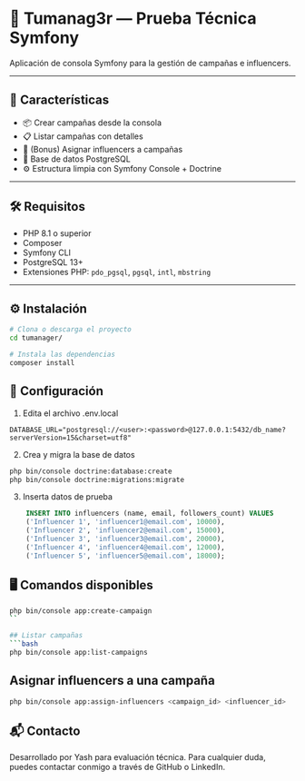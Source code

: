 # 🎯 Tumanag3r — Prueba Técnica Symfony

Aplicación de consola Symfony para la gestión de campañas e influencers.

---

## 🚀 Características

- 📦 Crear campañas desde la consola
- 📋 Listar campañas con detalles
- 🌟 (Bonus) Asignar influencers a campañas
- 🧪 Base de datos PostgreSQL
- ⚙️ Estructura limpia con Symfony Console + Doctrine

---

## 🛠️ Requisitos

- PHP 8.1 o superior
- Composer
- Symfony CLI
- PostgreSQL 13+
- Extensiones PHP: `pdo_pgsql`, `pgsql`, `intl`, `mbstring`

---

## ⚙️ Instalación

```bash
# Clona o descarga el proyecto
cd tumanager/

# Instala las dependencias
composer install
```

## 🔧 Configuración
1. Edita el archivo .env.local
```dotrenv
DATABASE_URL="postgresql://<user>:<password>@127.0.0.1:5432/db_name?serverVersion=15&charset=utf8"
```
2. Crea y migra la base de datos
```bash
php bin/console doctrine:database:create
php bin/console doctrine:migrations:migrate
```
3. Inserta datos de prueba
```sql
    INSERT INTO influencers (name, email, followers_count) VALUES
    ('Influencer 1', 'influencer1@email.com', 10000),
    ('Influencer 2', 'influencer2@email.com', 15000),
    ('Influencer 3', 'influencer3@email.com', 20000),
    ('Influencer 4', 'influencer4@email.com', 12000),
    ('Influencer 5', 'influencer5@email.com', 18000);
```

##  🖥️ Comandos disponibles
```bash
php bin/console app:create-campaign
``

## Listar campañas
```bash
php bin/console app:list-campaigns
```

## Asignar influencers a una campaña
```bash
php bin/console app:assign-influencers <campaign_id> <influencer_id>
```

## 📬 Contacto
Desarrollado por Yash para evaluación técnica.
Para cualquier duda, puedes contactar conmigo a través de GitHub o LinkedIn.